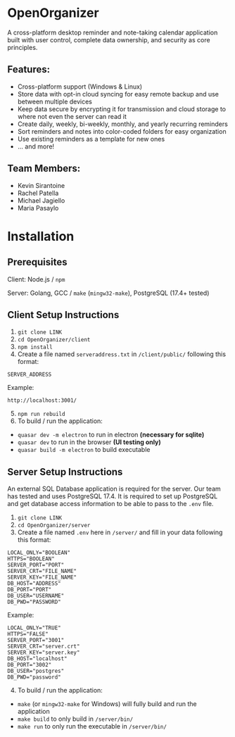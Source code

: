 # OpenOrganizer
A cross-platform desktop reminder and note-taking calendar application built with user control, complete data ownership, and 
security as core principles.

## Features:
* Cross-platform support (Windows & Linux)
* Store data with opt-in cloud syncing for easy remote backup and use between multiple devices
* Keep data secure by encrypting it for transmission and cloud storage to where not even the server can read it
* Create daily, weekly, bi-weekly, monthly, and yearly recurring reminders
* Sort reminders and notes into color-coded folders for easy organization
* Use existing reminders as a template for new ones
* ... and more!

## Team Members:
* Kevin Sirantoine
* Rachel Patella
* Michael Jagiello
* Maria Pasaylo

# Installation

## Prerequisites

Client: Node.js / `npm`

Server: Golang, GCC / `make` (`mingw32-make`), PostgreSQL (17.4+ tested)

## Client Setup Instructions

1. `git clone LINK`
2. `cd OpenOrganizer/client`
3. `npm install`
4. Create a file named `serveraddress.txt` in `/client/public/` following this format:
```
SERVER_ADDRESS
```
Example:
```
http://localhost:3001/
```
5. `npm run rebuild`
6. To build / run the application:
* `quasar dev -m electron` to run in electron **(necessary for sqlite)**
* `quasar dev` to run in the browser **(UI testing only)**
* `quasar build -m electron` to build executable

## Server Setup Instructions

An external SQL Database application is required for the server. 
Our team has tested and uses PostgreSQL 17.4.
It is required to set up PostgreSQL and get database access information to be able to pass to the `.env` file.

1. `git clone LINK`
2. `cd OpenOrganizer/server`
3. Create a file named `.env` here in `/server/` and fill in your data following this format:
```
LOCAL_ONLY="BOOLEAN"
HTTPS="BOOLEAN"
SERVER_PORT="PORT"
SERVER_CRT="FILE_NAME"
SERVER_KEY="FILE_NAME"
DB_HOST="ADDRESS"
DB_PORT="PORT"
DB_USER="USERNAME"
DB_PWD="PASSWORD"
```
Example:
```
LOCAL_ONLY="TRUE"
HTTPS="FALSE"
SERVER_PORT="3001"
SERVER_CRT="server.crt"
SERVER_KEY="server.key"
DB_HOST="localhost"
DB_PORT="3002"
DB_USER="postgres"
DB_PWD="password"
```
4. To build / run the application:
* `make` (or `mingw32-make` for Windows) will fully build and run the application
* `make build` to only build in `/server/bin/`
* `make run` to only run the executable in `/server/bin/`